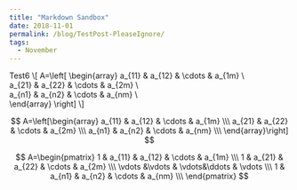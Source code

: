 ```yaml
---
title: "Markdown Sandbox"
date: 2018-11-01
permalink: /blog/TestPost-PleaseIgnore/
tags:
  - November
---
```

Test6
\\[
A=\left[
\begin{array}
a_{11} & a_{12} & \cdots & a_{1m}  \\\
a_{21} & a_{22} & \cdots & a_{2m} \\\
a_{n1} & a_{n2} & \cdots & a_{nm} \\\
\end{array}
\right]
\\]

$$
A=\left[\begin{array}
a_{11} & a_{12} & \cdots & a_{1m}  \\\
a_{21} & a_{22} & \cdots & a_{2m} \\\
a_{n1} & a_{n2} & \cdots & a_{nm} \\\
\end{array}\right]
$$




$$
A=\begin{pmatrix}
1 & a_{11} & a_{12} & \cdots & a_{1m}  \\\
1 & a_{21} & a_{22} & \cdots & a_{2m} \\\
\vdots &\vdots & \vdots&\ddots & \vdots \\\
1 & a_{n1} & a_{n2} & \cdots & a_{nm} \\\
\end{pmatrix}
$$
